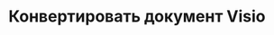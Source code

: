 ﻿---
title: Конвертировать документ Visio
linktitle: Конвертировать документ Visio
type: docs
weight: 40
url: /ru/python-net/converting/
description: Этот раздел содержит описание всех возможных вариантов конвертации Visio документов на Python с использованием библиотеки Aspose.Diagram.
---
